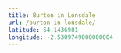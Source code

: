 ```yaml
---
title: Burton in Lonsdale
url: /burton-in-lonsdale/
latitude: 54.1436981
longitude: -2.5309749000000004
---
```


